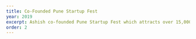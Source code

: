 ```yaml
---
title: Co-Founded Pune Startup Fest
year: 2019
excerpt: Ashish co-founded Pune Startup Fest which attracts over 15,000 attendees, features 100+ startups, and hosts 20+ expert speakers every year to foster innovation and entrepreneurship in Pune's startup ecosystem.
order: 2
---
```

